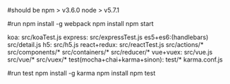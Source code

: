 ﻿#should be
npm > v3.6.0
node > v5.7.1

#run
npm install -g webpack
npm install
npm start

koa:
  src/koaTest.js
express:
  src/expressTest.js
es5+es6:(handlebars)
  src/detail.js
h5:
  src/h5.js
react+redux:
  src/reactTest.js
  src/actions/*
  src/components/*
  src/containers/*
  src/reducer/*
vue+vuex:
  src/vue.js
  src/vue/*
  src/vuex/*
test(mocha+chai+karma+sinon):
  test/*
  karma.conf.js

#run test
npm install -g karma
npm install
npm test
